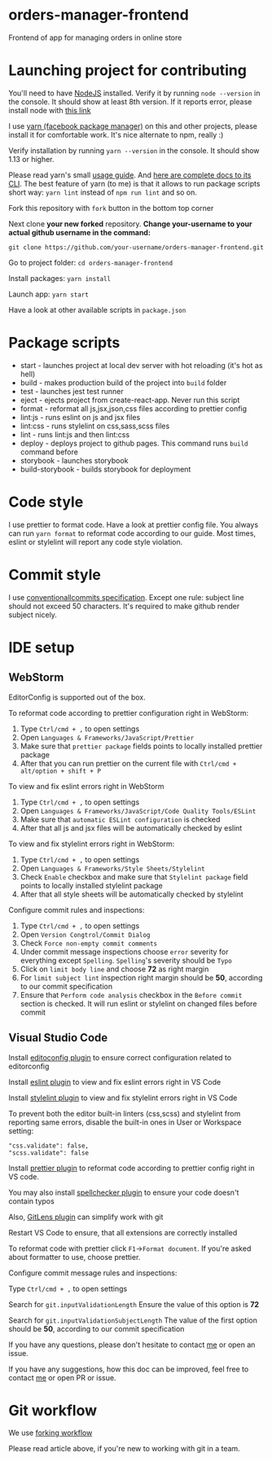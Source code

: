 # orders-manager-frontend
Frontend of app for managing orders in online store

# Launching project for contributing

You'll need to have [NodeJS](https://nodejs.org/en/) installed.
Verify it by running `node --version` in the console.
It should show at least 8th version.
If it reports error, please install node with [this link](https://nodejs.org/en/)

I use [yarn (facebook package manager)](https://yarnpkg.com/en/docs/install)
on this and other projects, please install it for comfortable work.
It's nice alternate to npm, really :)

Verify installation by running `yarn --version` in the console.
It should show 1.13 or higher.

Please read yarn's small [usage guide](https://yarnpkg.com/en/docs/usage).
And [here are complete docs to its CLI](https://yarnpkg.com/en/docs/cli).
The best feature of yarn (to me) is that it allows to run package scripts short way:
`yarn lint` instead of `npm run lint` and so on.

Fork this repository with `fork` button in the bottom top corner

Next clone **your new forked** repository.
**Change your-username to your actual github username in the command:**

`git clone https://github.com/your-username/orders-manager-frontend.git`

Go to project folder: `cd orders-manager-frontend`

Install packages: `yarn install`

Launch app: `yarn start`

Have a look at other available scripts in `package.json`

# Package scripts

- start - launches project at local dev server with hot reloading (it's hot as hell)
- build - makes production build of the project into `build` folder
- test - launches jest test runner
- eject - ejects project from create-react-app. Never run this script
- format - reformat all js,jsx,json,css files according to prettier config
- lint:js - runs eslint on js and jsx files
- lint:css - runs stylelint on css,sass,scss files
- lint - runs lint:js and then lint:css
- deploy - deploys project to github pages. This command runs `build` command before
- storybook - launches storybook
- build-storybook - builds storybook for deployment 

# Code style

I use prettier to format code. Have a look at prettier config file.
You always can run `yarn format` to reformat code according to our guide.
Most times, eslint or stylelint will report any code style violation.

# Commit style

I use [conventionallcommits specification](https://www.conventionalcommits.org/en/v1.0.0-beta.4/).
Except one rule: subject line should not exceed 50 characters.
It's required to make github render subject nicely.

# IDE setup

## WebStorm

EditorConfig is supported out of the box.

To reformat code according to prettier configuration right in WebStorm:
1. Type `Ctrl/cmd + ,` to open settings
2. Open `Languages & Frameworks/JavaScript/Prettier`
3. Make sure that `prettier package` fields points to
locally installed prettier package
4. After that you can run prettier on the current file with `Ctrl/cmd + alt/option + shift + P`

To view and fix eslint errors right in WebStorm
1. Type `Ctrl/cmd + ,` to open settings
2. Open `Languages & Frameworks/JavaScript/Code Quality Tools/ESLint`
3. Make sure that `automatic ESLint configuration` is checked
4. After that all js and jsx files will be automatically checked by eslint

To view and fix stylelint errors right in WebStorm:
1. Type `Ctrl/cmd + ,` to open settings
2. Open `Languages & Frameworks/Style Sheets/Stylelint`
3. Check `Enable` checkbox and make sure that `Stylelint package` field points
to locally installed stylelint package
4. After that all style sheets will be automatically checked by stylelint

Configure commit rules and inspections:
1. Type `Ctrl/cmd + ,` to open settings
2. Open `Version Congtrol/Commit Dialog`
3. Check `Force non-empty commit comments`
4. Under commit message inspections choose `error` severity for everything except `Spelling`.
`Spelling`'s severity should be `Typo`
5. Click on `limit body line` and choose **72** as right margin
6. For `limit subject lint` inspection right margin should be **50**,
according to our commit specification
7. Ensure that `Perform code analysis` checkbox in the `Before commit` section is checked.
It will run eslint or stylelint on changed files before commit

## Visual Studio Code

Install [editoconfig plugin](https://marketplace.visualstudio.com/items?itemName=EditorConfig.EditorConfig)
to ensure correct configuration related to editorconfig 

Install [eslint plugin](https://marketplace.visualstudio.com/items?itemName=dbaeumer.vscode-eslint)
to view and fix eslint errors right in VS Code 

Install [stylelint plugin](https://marketplace.visualstudio.com/items?itemName=shinnn.stylelint)
to view and fix stylelint errors right in VS Code 

To prevent both the editor built-in linters (css,scss) and stylelint from reporting same errors,
disable the built-in ones in User or Workspace setting:
```
"css.validate": false,
"scss.validate": false
```

Install [prettier plugin](https://marketplace.visualstudio.com/items?itemName=esbenp.prettier-vscode)
to reformat code according to prettier config right in VS code.

You may also install [spellchecker plugin](https://marketplace.visualstudio.com/items?itemName=streetsidesoftware.code-spell-checker)
to ensure your code doesn't contain typos

Also, [GitLens plugin](https://marketplace.visualstudio.com/items?itemName=eamodio.gitlens)
can simplify work with git

Restart VS Code to ensure, that all extensions are correctly installed

To reformat code with prettier click `F1`->`Format document`.
If you're asked about formatter to use, choose prettier.

Configure commit message rules and inspections:

Type `Ctrl/cmd + ,` to open settings

Search for `git.inputValidationLength`
Ensure the value of this option is **72**

Search for `git.inputValidationSubjectLength`
The value of the first option should be **50**, according to our commit specification

If you have any questions, please don't hesitate to contact [me](https://t.me/DimaDK24)
or open an issue.

If you have any suggestions, how this doc can be improved, feel free to contact [me](https://t.me/DimaDK24)
or open PR or issue.

# Git workflow

We use [forking workflow](https://www.atlassian.com/git/tutorials/comparing-workflows/forking-workflow)

Please read article above, if you're new to working with git in a team.
